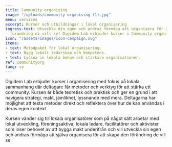 ```yaml
---
title: Community organising
image: "/uploads/community organising (1).jpg"
menu: services
excerpt: Kurser och utbildningar i lokal organisering
ingress-text: Utveckla din egen och andras förmåga att organisera för att skapa den
  förändring ni vill se! Digidem Lab erbjuder kurser i Community organising
icon: "/assets/images/icon-campaign.svg"
items:
- text: Metodpaket för lokal organisering.
- text: Bygg lokalt ledarskap och kompetens.
- text: Lyssna in lokala behov och starkare organisationer.
ref: communityorg
lang: sv
---
```

Digidem Lab erbjuder kurser i organisering med fokus på lokala sammanhang där deltagare får metoder och verktyg för att stärka ett community. Kursen är både teoretisk och praktisk och ger en grund i att navigera strategi, makt, jämlikhet, lyssnande med mera. Deltagarna har möjlighet att testa metoder direkt och reflektera över hur de kan användas i deras egen kontext.

Kursen vänder sig till lokala organisatörer som på något sätt arbetar med lokal utveckling, föreningsaktiva, lokala ledare, facilitatörer och aktivister som inser behovet av att bygga makt underifrån och vill utveckla sin egen och andras förmåga att själva organisera för att skapa den förändring de vill se.
